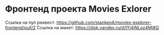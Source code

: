 # Фронтенд проекта Movies Exlorer 

Ссылка на пул реквест: https://github.com/stankenA/movies-explorer-frontend/pull/2
Ссылка на макет: https://disk.yandex.ru/d/tYi4iNLoz4Mj8Q